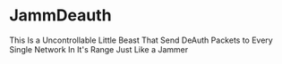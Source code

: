 # JammDeauth
This Is a Uncontrollable Little Beast That Send DeAuth Packets to Every Single Network In It's Range Just Like a Jammer
